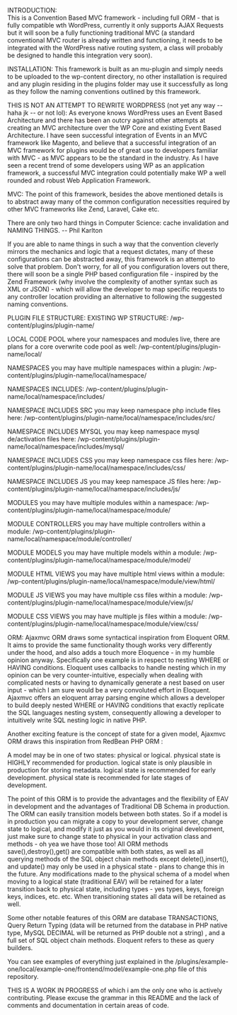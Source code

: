 INTRODUCTION:     
This is a Convention Based MVC framework - including full ORM - that is fully compatible wth WordPress, currently it only supports
AJAX Requests but it will soon be a fully functioning traditional MVC (a standard conventional MVC router is already written and
functioning, it needs to be integrated with the WordPress native routing system, a class will probably be designed to handle this
integration very soon). 

INSTALLATION:
This framework is built as an mu-plugin and simply needs to be uploaded to the wp-content directory, 
no other installation is required and any plugin residing in the plugins folder may use it successfully as long as 
they follow the naming conventions outlined by this framework.

THIS IS NOT AN ATTEMPT TO REWRITE WORDPRESS (not yet any way -- haha jk -- or not lol):
As everyone knows WordPress uses an Event Based Architecture and there has been an outcry against other attempts at 
creating an MVC architecture over the WP Core and existing Event Based Architecture. I have seen successful integration of Events 
in an MVC framework like Magento, and believe that a successful integration of an MVC framework for plugins would be of great use to 
developers familiar with MVC - as MVC appears to be the standard in the industry. As I have seen a recent trend of some developers 
using WP as an application framework, a successful MVC integration could potentially make WP a well rounded and robust Web Application Framework.

MVC:
The point of this framework, besides the above mentioned details is to abstract away many of the common configuration necessities required by other MVC frameworks
like Zend, Laravel, Cake etc.

There are only two hard things in Computer Science: cache invalidation and NAMING THINGS. -- Phil Karlton

If you are able to name things in such a way that the convention cleverly mirrors the mechanics and logic that a request dictates, many of these
configurations can be abstracted away, this framework is an attempt to solve that problem. Don't worry, for all of you configuration lovers out there, 
there will soon be a single PHP based configuration file - inspired by the Zend Framework (why involve the complexity of another syntax such as XML or JSON) - 
which will allow the developer to map specific requests to any controller location providing an alternative to following the suggested naming conventions.
    
PLUGIN FILE STRUCTURE:
EXISTING WP STRUCTURE:
/wp-content/plugins/plugin-name/

LOCAL CODE POOL where your namespaces and modules live, there are plans for a core overwrite code pool as well:
/wp-content/plugins/plugin-name/local/

NAMESPACES you may have multiple namespaces within a plugin:
/wp-content/plugins/plugin-name/local/namespace/

NAMESPACES INCLUDES:
/wp-content/plugins/plugin-name/local/namespace/includes/

NAMESPACE INCLUDES SRC you may keep namespace php include files here:
/wp-content/plugins/plugin-name/local/namespace/includes/src/

NAMESPACE INCLUDES MYSQL you may keep namespace mysql de/activation files here:
/wp-content/plugins/plugin-name/local/namespace/includes/mysql/

NAMESPACE INCLUDES CSS you may keep namespace css files here:
/wp-content/plugins/plugin-name/local/namespace/includes/css/

NAMESPACE INCLUDES JS you may keep namespace JS files here:
/wp-content/plugins/plugin-name/local/namespace/includes/js/

MODULES you may have multiple modules within a namespace:
/wp-content/plugins/plugin-name/local/namespace/module/

MODULE CONTROLLERS you may have multiple controllers within a module:
/wp-content/plugins/plugin-name/local/namespace/module/controller/

MODULE MODELS you may have multiple models within a module:
/wp-content/plugins/plugin-name/local/namespace/module/model/

MODULE HTML VIEWS you may have multiple html views within a module:
/wp-content/plugins/plugin-name/local/namespace/module/view/html/

MODULE JS VIEWS you may have multiple css files within a module:
/wp-content/plugins/plugin-name/local/namespace/module/view/js/

MODULE CSS VIEWS you may have multiple js files within a module:
/wp-content/plugins/plugin-name/local/namespace/module/view/css/

ORM:
Ajaxmvc ORM draws some syntactical inspiration from Eloquent ORM. It aims to provide the same functionality though works very differently under the hood, 
and also adds a touch more Eloquence - in my humble opinion anyway. Specifically one example is in respect to nesting WHERE or HAVING conditions. Eloquent uses
callbacks to handle nesting which in my opinion can be very counter-intuitive, especially when dealing with complicated nests or having to dynamically generate 
a nest based on user input - which I am sure would be a very convoluted effort in Eloquent. Ajaxmvc offers an eloquent array parsing engine which allows a developer 
to build deeply nested WHERE or HAVING conditions that exactly replicate the SQL languages nesting system, consequently allowing a developer to intuitively write 
SQL nesting logic in native PHP.  

Another exciting feature is the concept of state for a given model, Ajaxmvc ORM draws this inspiration from RedBean PHP ORM :

A model may be in one of two states: physical or logical.
physical state is HIGHLY recommended for production.
logical state is only plausible in production for storing metadata.
logical state is recommended for early development. 
physical state is recommended for late stages of development.

The point of this ORM is to provide the advantages and the flexibility of EAV in development
and the advantages of Traditional DB Schema in production. The ORM can easily
transition models between both states. So if a model is in production you can migrate a copy to your
development server, change state to logical, and modify it just as you would in its original development, just
make sure to change state to physical in your activation class and methods - oh yea we have those too!
All ORM methods save(),destroy(),get() are compatible with both states, as well as all querying methods of the SQL object chain methods
except delete(),insert(), and update() may only be used in a physical state - plans to change this in the future.
Any modifications made to the physical schema of a model when moving to a logical state (traditional EAV) will be 
retained for a later transition back to physical state, including types - yes types, keys, foreign keys, indices, etc. etc. 
When transitioning states all data will be retained as well.

Some other notable features of this ORM are database TRANSACTIONS, Query Return Typing (data will be returned from the database in PHP native type, MySQL DECIMAL will be returned as PHP double not a string)
, and a full set of SQL object chain methods. Eloquent refers to these as query builders.

You can see examples of everything just explained in the /plugins/example-one/local/example-one/frontend/model/example-one.php file of this repository.

THIS IS A WORK IN PROGRESS of which i am the only one who is actively contributing. Please excuse the grammar in this README and the lack of comments and documentation in certain areas of code.